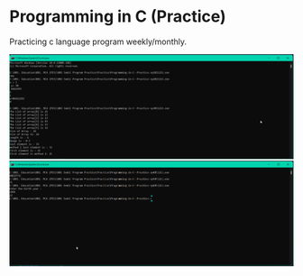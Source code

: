 # Programming in C (Practice)
 Practicing c language program weekly/monthly.


![output1](https://github.com/ramanasai/Programming-in-C--Practice-/blob/main/Output%20Screens/p1.png)
![output2](https://github.com/ramanasai/Programming-in-C--Practice-/blob/main/Output%20Screens/p2.png)

